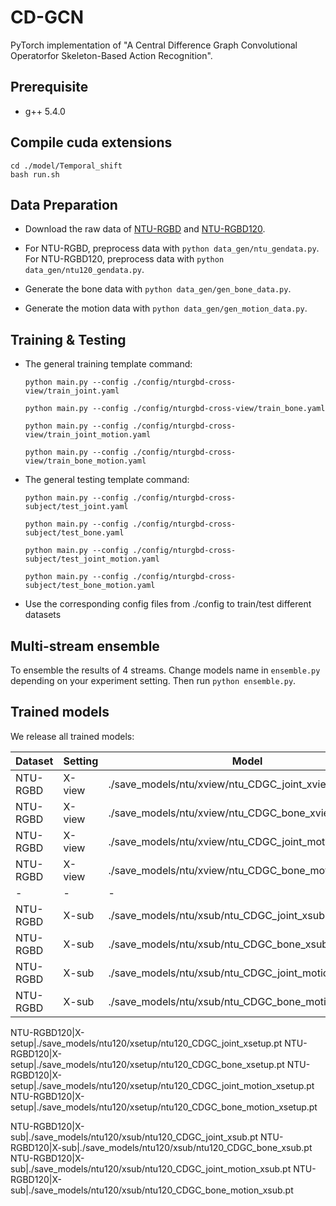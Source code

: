 # CD-GCN
PyTorch implementation of "A Central Difference Graph Convolutional Operatorfor Skeleton-Based Action Recognition".

## Prerequisite
 - g++ 5.4.0

## Compile cuda extensions
  ```
  cd ./model/Temporal_shift
  bash run.sh
  ```

## Data Preparation
 - Download the raw data of [NTU-RGBD](https://github.com/shahroudy/NTURGB-D) and [NTU-RGBD120](https://github.com/shahroudy/NTURGB-D).
 
 - For NTU-RGBD, preprocess data with `python data_gen/ntu_gendata.py`. For NTU-RGBD120, preprocess data with `python data_gen/ntu120_gendata.py`. 
  
 - Generate the bone data with `python data_gen/gen_bone_data.py`.

 - Generate the motion data with `python data_gen/gen_motion_data.py`.

## Training & Testing

  - The general training template command:

    `python main.py --config ./config/nturgbd-cross-view/train_joint.yaml`

    `python main.py --config ./config/nturgbd-cross-view/train_bone.yaml`

    `python main.py --config ./config/nturgbd-cross-view/train_joint_motion.yaml`

    `python main.py --config ./config/nturgbd-cross-view/train_bone_motion.yaml`

  - The general testing template command:

    `python main.py --config ./config/nturgbd-cross-subject/test_joint.yaml`

    `python main.py --config ./config/nturgbd-cross-subject/test_bone.yaml`

    `python main.py --config ./config/nturgbd-cross-subject/test_joint_motion.yaml`

    `python main.py --config ./config/nturgbd-cross-subject/test_bone_motion.yaml`
    
  - Use the corresponding config files from ./config to train/test different datasets

## Multi-stream ensemble

To ensemble the results of 4 streams. Change models name in `ensemble.py` depending on your experiment setting. Then run `python ensemble.py`.

## Trained models

We release all trained models:

Dataset|Setting|Model
-|-|-
NTU-RGBD|X-view|./save_models/ntu/xview/ntu_CDGC_joint_xview.pt
NTU-RGBD|X-view|./save_models/ntu/xview/ntu_CDGC_bone_xview.pt
NTU-RGBD|X-view|./save_models/ntu/xview/ntu_CDGC_joint_motion_xview.pt
NTU-RGBD|X-view|./save_models/ntu/xview/ntu_CDGC_bone_motion_xview.pt
-|-|-
NTU-RGBD|X-sub|./save_models/ntu/xsub/ntu_CDGC_joint_xsub.pt
NTU-RGBD|X-sub|./save_models/ntu/xsub/ntu_CDGC_bone_xsub.pt
NTU-RGBD|X-sub|./save_models/ntu/xsub/ntu_CDGC_joint_motion_xsub.pt
NTU-RGBD|X-sub|./save_models/ntu/xsub/ntu_CDGC_bone_motion_xsub.pt

NTU-RGBD120|X-setup|./save_models/ntu120/xsetup/ntu120_CDGC_joint_xsetup.pt
NTU-RGBD120|X-setup|./save_models/ntu120/xsetup/ntu120_CDGC_bone_xsetup.pt
NTU-RGBD120|X-setup|./save_models/ntu120/xsetup/ntu120_CDGC_joint_motion_xsetup.pt
NTU-RGBD120|X-setup|./save_models/ntu120/xsetup/ntu120_CDGC_bone_motion_xsetup.pt

NTU-RGBD120|X-sub|./save_models/ntu120/xsub/ntu120_CDGC_joint_xsub.pt
NTU-RGBD120|X-sub|./save_models/ntu120/xsub/ntu120_CDGC_bone_xsub.pt
NTU-RGBD120|X-sub|./save_models/ntu120/xsub/ntu120_CDGC_joint_motion_xsub.pt
NTU-RGBD120|X-sub|./save_models/ntu120/xsub/ntu120_CDGC_bone_motion_xsub.pt











































